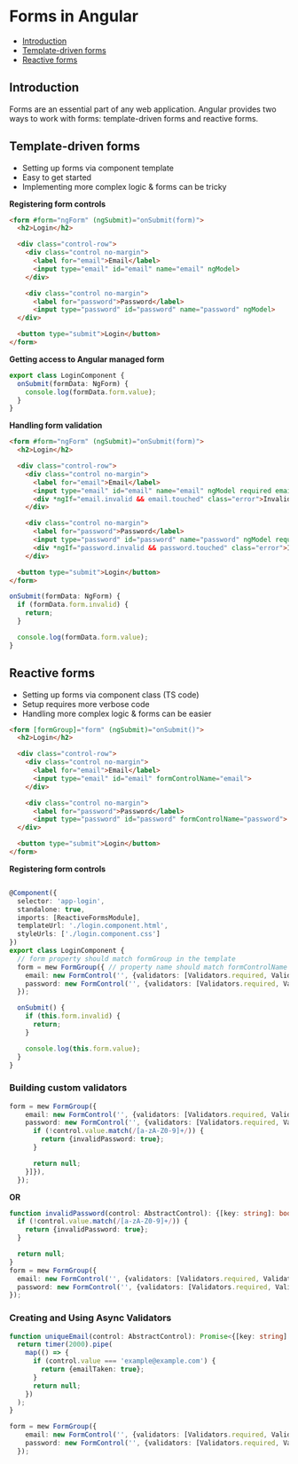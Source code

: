 # Forms in Angular

- [Introduction](#introduction)
- [Template-driven forms](#template-driven-forms)
- [Reactive forms](#reactive-forms)

## Introduction

Forms are an essential part of any web application. Angular provides two ways to work with forms: template-driven forms and reactive forms.

## Template-driven forms

- Setting up forms via component template
- Easy to get started
- Implementing more complex logic & forms can be tricky

**Registering form controls**

```html
<form #form="ngForm" (ngSubmit)="onSubmit(form)">
  <h2>Login</h2>

  <div class="control-row">
    <div class="control no-margin">
      <label for="email">Email</label>
      <input type="email" id="email" name="email" ngModel>
    </div>

    <div class="control no-margin">
      <label for="password">Password</label>
      <input type="password" id="password" name="password" ngModel>
  </div>

  <button type="submit">Login</button>
</form>
```

**Getting access to Angular managed form**

```typescript
export class LoginComponent {
  onSubmit(formData: NgForm) {
    console.log(formData.form.value);
  }
}
```

**Handling form validation**

```html
<form #form="ngForm" (ngSubmit)="onSubmit(form)">
  <h2>Login</h2>

  <div class="control-row">
    <div class="control no-margin">
      <label for="email">Email</label>
      <input type="email" id="email" name="email" ngModel required email #email="ngModel">
      <div *ngIf="email.invalid && email.touched" class="error">Invalid email</div>
    </div>

    <div class="control no-margin">
      <label for="password">Password</label>
      <input type="password" id="password" name="password" ngModel required minlength="6" maxlength="18" pattern="[a-zA-Z0-9]+" #password="ngModel">
      <div *ngIf="password.invalid && password.touched" class="error">Invalid password</div>
    </div>

  <button type="submit">Login</button>
</form>
```

```typescript
onSubmit(formData: NgForm) {
  if (formData.form.invalid) {
    return;
  }

  console.log(formData.form.value);
}
```

## Reactive forms

- Setting up forms via component class (TS code)
- Setup requires more verbose code
- Handling more complex logic & forms can be easier

```html
<form [formGroup]="form" (ngSubmit)="onSubmit()">
  <h2>Login</h2>

  <div class="control-row">
    <div class="control no-margin">
      <label for="email">Email</label>
      <input type="email" id="email" formControlName="email">
    </div>

    <div class="control no-margin">
      <label for="password">Password</label>
      <input type="password" id="password" formControlName="password">
  </div>

  <button type="submit">Login</button>
</form>
```

**Registering form controls**

```typescript

@Component({
  selector: 'app-login',
  standalone: true,
  imports: [ReactiveFormsModule],
  templateUrl: './login.component.html',
  styleUrls: ['./login.component.css']
})
export class LoginComponent {
  // form property should match formGroup in the template
  form = mew FormGroup({ // property name should match formControlName in the template
    email: new FormControl('', {validators: [Validators.required, Validators.email]}), // initial value, validators
    password: new FormControl('', {validators: [Validators.required, Validators.minLength(6), Validators.maxLength(18), Validators.pattern('[a-zA-Z0-9]+')]}),
  });

  onSubmit() {
    if (this.form.invalid) {
      return;
    }

    console.log(this.form.value);
  }
}
```

### Building custom validators

```typescript
form = mew FormGroup({
    email: new FormControl('', {validators: [Validators.required, Validators.email]}),
    password: new FormControl('', {validators: [Validators.required, Validators.minLength(6), Validators.maxLength(18), (control: AbstractControl) => {
      if (!control.value.match(/[a-zA-Z0-9]+/)) {
        return {invalidPassword: true};
      }

      return null;
    }]}),
  });
```

**OR**

```typescript
function invalidPassword(control: AbstractControl): {[key: string]: boolean} {
  if (!control.value.match(/[a-zA-Z0-9]+/)) {
    return {invalidPassword: true};
  }

  return null;
}
form = mew FormGroup({
  email: new FormControl('', {validators: [Validators.required, Validators.email]}),
  password: new FormControl('', {validators: [Validators.required, Validators.minLength(6), Validators.maxLength(18), invalidPassword]}),
});
```

### Creating and Using Async Validators

```typescript
function uniqueEmail(control: AbstractControl): Promise<{[key: string]: boolean} | null> {
  return timer(2000).pipe(
    map(() => {
      if (control.value === 'example@example.com') {
        return {emailTaken: true};
      }
      return null;
    })
  );
}

form = mew FormGroup({
    email: new FormControl('', {validators: [Validators.required, Validators.email], asyncValidators: [uniqueEmail]}),
    password: new FormControl('', {validators: [Validators.required, Validators.minLength(6), Validators.maxLength(18), invalidPassword]}),
  });
```
